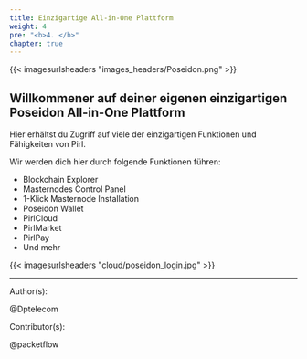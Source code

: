 ```yaml
---
title: Einzigartige All-in-One Plattform
weight: 4
pre: "<b>4. </b>"
chapter: true
---
```


{{< imagesurlsheaders "images_headers/Poseidon.png"  >}}

## Willkommener auf deiner eigenen einzigartigen Poseidon All-in-One Plattform

Hier erhältst du Zugriff auf viele der einzigartigen Funktionen und Fähigkeiten von Pirl.

Wir werden dich hier durch folgende Funktionen führen:

+ Blockchain Explorer  
+ Masternodes Control Panel  
+ 1-Klick Masternode Installation  
+ Poseidon Wallet  
+ PirlCloud  
+ PirlMarket  
+ PirlPay  
+ Und mehr  

{{< imagesurlsheaders "cloud/poseidon_login.jpg"  >}}

---
Author(s):

@Dptelecom

Contributor(s):

@packetflow
